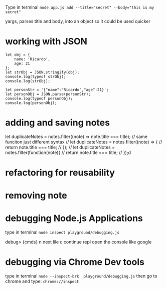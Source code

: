Type in terminal
`node app.js add --title="secret" --body="this is my secret"`

yargs, parses title and body, into an object so it could be used quicker


# working with JSON

````
let obj = {
    name: 'Ricardo',
    age: 21
};
let strObj = JSON.stringify(obj);
console.log(typeof strObj);
console.log(strObj);

let personStr = '{"name":"Ricardo","age":21}';
let personObj = JSON.parse(personStr);
console.log(typeof personObj);
console.log(personObj);

````

# adding and saving notes
let duplicateNotes = notes.filter((note) => note.title === title);
// same funciton just different syntax
// let duplicateNotes = notes.filter((note) => {
//     return note.title === title;
// });
// let duplicateNotes = notes.filter(function(note){
//     return note.title === title;
// });d

# refactoring for reusability

# removing note

# debugging Node.js Applications
type in terminal
`node inspect playground/debugging.js`

debug> {cmds}
n         next lile
c         continue
repl      open the console like google

# debugging via Chrome Dev tools
type in terminal
`node --inspect-brk  playground/debugging.js`
then go to chrome and type:
`chrome://inspect`
